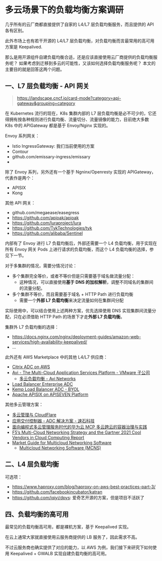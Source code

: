 # 多云场景下的负载均衡方案调研

几乎所有的云厂商都直接提供了自家的 L4/L7 层负载均衡服务，而且提供的 API 各有区别。

此外市场上也有若干开源的 L4/L7 层负载均衡，对负载均衡而言最常用的高可用方案是 Keepalived.

那么是用开源组件自建负载均衡合适，还是应该直接使用云厂商提供的负载均衡服务呢？
如果考虑到迁移到多云的可能性，又该如何选择负载均衡服务呢？
本文的主要目的就是回答这两个问题。


## 一、L7 层负载均衡 - API 网关

>https://landscape.cncf.io/card-mode?category=api-gateway&grouping=category

在 Kubernetes 流行的现在，K8s 集群内部的 L7 层负载均衡是必不可少的，它还得拥有按各种规则进行负载均衡、流量切分、流量镜像的能力，目前绝大多数 K8s 中的 APIGateway 都是基于 Envoy/Nginx 实现的。

Envoy 系列网关：

- Istio IngressGateway: 我们当前使用的方案
- Contour
- github.com/emissary-ingress/emissary
- 

除了 Envoy 系列，另外还有一个基于 Ngninx/Openresty 实现的 APIGateway，代表作是两个：

- APISIX
- Kong

其他 API 网关：

- github.com/megaease/easegress
- https://github.com/apioak/apioak
- https://github.com/luraproject/lura
- https://github.com/TykTechnologies/tyk
- https://github.com/alibaba/Sentinel

内部有了 Envoy 进行 L7 负载均衡后，外部还需要一个 L4 负载均衡，用于实现在所有 Envoy 网关 Pods 上进行请求的负载均衡，而这个 L4 负载均衡的选择，参见下一节。

对于多集群的情况，需要分情况讨论：

- 多个集群完全等价，或者不等价但是只需要基于域名做流量分配：
  - 这种情况，可以直接使用**基于 DNS 的加权解析**，调整不同域名的集群间的流量分配。
- 多个集群不等价，而且需要基于域名 + HTTP Path 进行负载均衡
  - 需要一个**外部 L7 负载均衡**来决定流量如何在集群间分配

实际使用中，可以结合使用上述两种方案，优先选择使用 DNS 实现集群间流量分配，只在必须借助 HTTP Path 的场景下才走**外部 L7 负载均衡**。

集群外 L7 负载均衡的选择：

- https://docs.nginx.com/nginx/deployment-guides/amazon-web-services/high-availability-keepalived/
- ...

此外还有 AWS Marketplace 中的其他 L4/L7 供应商：

- [Citrix ADC on AWS](https://www.citrix.com/global-partners/amazon-web-services/citrix-adc-on-aws.html)
- [Avi - The Multi-Cloud Application Services Platform - VMware 子公司](https://avinetworks.com/)
  - [多云负载均衡 - Avi Networks](https://www.vmware.com/cn/solutions/load-balancing.html)
- [Load Balancer Enterprise ADC](https://aws.amazon.com/marketplace/pp/prodview-pl3bajfqqk5qq)
- [Kemp Load Balancer ADC - BYOL](https://aws.amazon.com/marketplace/pp/prodview-6ltd3y2c6pggk)
- [Apache APISIX on APISEVEN Platform](https://aws.amazon.com/marketplace/pp/prodview-q5o4ctojdvevu)

其他多云管理方案：

- [多云管理与 CloudFlare](https://www.cloudflare.com/zh-cn/learning/cloud/what-is-multicloud-management/)
- [应用交付控制器 - ADC 解决方案 - 速石科技](https://fastonetech.com/adc)
- [面向编程式多云管理服务时代的华为云 MCP 多云跨云的容器治理与实践](https://xie.infoq.cn/article/71f92d93350ca2fb95f74da2f)
- [F5’s Multi-Cloud Networking Strategy and the Gartner 2021 Cool Vendors in Cloud Computing Report](https://www.f5.com/company/blog/multi-cloud-gartner-cool-vendor-cloud-computing-report)
- [Market Guide for Multicloud Networking Software](https://aviatrix.com/gartner-multicloud-networking-software-market-guide/)
  - [Multicloud Networking Software (MCNS)](https://blogs.gartner.com/andrew-lerner/2022/04/21/multicloud-networking-software-mcns/)


## 二、L4 层负载均衡


可选项：

- https://www.haproxy.com/blog/haproxy-on-aws-best-practices-part-3/
- https://github.com/facebookincubator/katran
- https://github.com/iqiyi/dpvs: 爱奇艺开源的方案，但是项目不活跃了


## 四、负载均衡的高可用

最常见的负载均衡高可用，都是裸机方案，基于 Keepalived 实现。

在云上通常大家就直接使用云服务商提供的 LB 服务了，因此需求不高。

不过云服务商也确实提供了对应的能力，以 AWS 为例，我们接下来研究下如何使用 Keepalived + GWALB 实现自建负载均衡的高可用。


